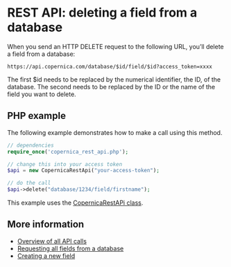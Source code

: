 # REST API: deleting a field from a database

When you send an HTTP DELETE request to the following URL, you’ll delete a field from a database:

`https://api.copernica.com/database/$id/field/$id?access_token=xxxx`

The first $id needs to be replaced by the numerical identifier, the ID, of the database. The second needs to be replaced by the ID or the name of the field you want to delete.

## PHP example
The following example demonstrates how to make a call using this method.

```PHP
// dependencies
require_once('copernica_rest_api.php');

// change this into your access token
$api = new CopernicaRestApi("your-access-token");

// do the call
$api->delete("database/1234/field/firstname");
```
This example uses the [CopernicaRestAPi class](rest-php).

## More information
- [Overview of all API calls](rest-api)
- [Requesting all fields from a database](rest-get-database-fields)
- [Creating a new field](rest-post-database-fields)
